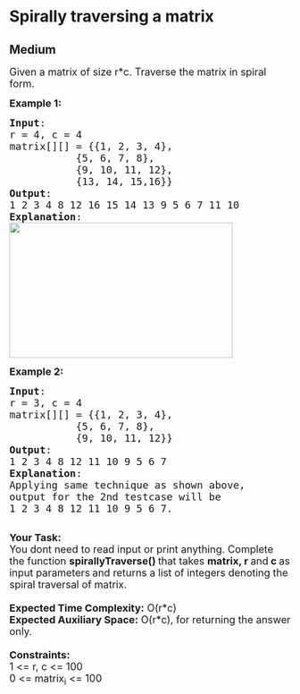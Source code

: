 # Spirally traversing a matrix
## Medium 
<div class="problem-statement" style="user-select: auto;">
                <p style="user-select: auto;"></p><p style="user-select: auto;"><span style="font-size: 18px; user-select: auto;">Given a&nbsp;matrix&nbsp;of size r*c. Traverse the matrix in spiral form.</span></p>

<p style="user-select: auto;"><span style="font-size: 18px; user-select: auto;"><strong style="user-select: auto;">Example 1:</strong></span></p>

<pre style="user-select: auto;"><span style="font-size: 18px; user-select: auto;"><strong style="user-select: auto;">Input</strong>:
r = 4, c = 4
matrix[][] = {{1, 2, 3, 4},
&nbsp;          {5, 6, 7, 8},
&nbsp;          {9, 10, 11, 12},
&nbsp;          {13, 14, 15,16}}
<strong style="user-select: auto;">Output</strong>: 
1 2 3 4 8 12 16 15 14 13 9 5 6 7 11 10
<strong style="user-select: auto;">Explanation</strong>:
</span><img alt="" src="https://www.geeksforgeeks.org/wp-content/uploads/spiral-matrix.png" style="height: 242px; width: 400px; user-select: auto;" class="img-responsive"></pre>

<p style="user-select: auto;"><span style="font-size: 18px; user-select: auto;"><strong style="user-select: auto;">Example 2:</strong></span></p>

<pre style="user-select: auto;"><span style="font-size: 18px; user-select: auto;"><strong style="user-select: auto;">Input</strong>:
r = 3, c = 4  
matrix[][] = {{1, 2, 3, 4},
&nbsp;          {5, 6, 7, 8},
&nbsp;          {9, 10, 11, 12}}
<strong style="user-select: auto;">Output</strong>: 
1 2 3 4 8 12 11 10 9 5 6 7
<strong style="user-select: auto;">Explanation</strong>:
Applying same technique as shown above, 
output for the 2nd testcase will be 
1 2 3 4 8 12 11 10 9 5 6 7.</span>
</pre>

<p style="user-select: auto;"><br style="user-select: auto;">
<strong style="user-select: auto;"><span style="font-size: 18px; user-select: auto;">Your Task:</span></strong><br style="user-select: auto;">
<span style="font-size: 18px; user-select: auto;">You dont need to read input or print anything.&nbsp;Complete the function <strong style="user-select: auto;">spirallyTraverse()&nbsp;</strong>that takes <strong style="user-select: auto;">matrix, r </strong>and<strong style="user-select: auto;"> c&nbsp;</strong>as input&nbsp;parameters<strong style="user-select: auto;"> </strong>and returns a list of integers denoting the spiral traversal of matrix.&nbsp;<br style="user-select: auto;">
<br style="user-select: auto;">
<strong style="user-select: auto;">Expected Time Complexity:</strong>&nbsp;O(r*c)<br style="user-select: auto;">
<strong style="user-select: auto;">Expected Auxiliary Space:</strong>&nbsp;O(r*c), for returning the answer only.<br style="user-select: auto;">
<br style="user-select: auto;">
<strong style="user-select: auto;">Constraints:</strong><br style="user-select: auto;">
1 &lt;= r, c &lt;= 100<br style="user-select: auto;">
0 &lt;= matrix<sub style="user-select: auto;">i</sub> &lt;= 100</span></p>
 <p style="user-select: auto;"></p>
            </div>